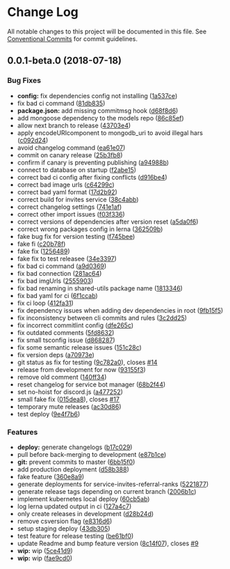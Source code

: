 # Change Log

All notable changes to this project will be documented in this file.
See [Conventional Commits](https://conventionalcommits.org) for commit guidelines.

<a name="0.0.1-beta.0"></a>
## 0.0.1-beta.0 (2018-07-18)


### Bug Fixes

* **config:** fix dependencies config not installing ([1a537ce](https://github.com/overmindbots/core/commit/1a537ce))
* fix bad ci command ([81db835](https://github.com/overmindbots/core/commit/81db835))
* **package.json:** add missing commitmsg hook ([d68f8d6](https://github.com/overmindbots/core/commit/d68f8d6))
* add mongoose dependency to the models repo ([86c85ef](https://github.com/overmindbots/core/commit/86c85ef))
* allow next branch to release ([43703e4](https://github.com/overmindbots/core/commit/43703e4))
* apply encodeURIcomponent to mongodb_uri to avoid illegal hars ([c092d24](https://github.com/overmindbots/core/commit/c092d24))
* avoid changelog command ([ea61e07](https://github.com/overmindbots/core/commit/ea61e07))
* commit on canary release ([25b3fb8](https://github.com/overmindbots/core/commit/25b3fb8))
* confirm if canary is preventing publishing ([a94988b](https://github.com/overmindbots/core/commit/a94988b))
* connect to database on startup ([f2abe15](https://github.com/overmindbots/core/commit/f2abe15))
* correct bad ci config after fixing conflicts ([d916be4](https://github.com/overmindbots/core/commit/d916be4))
* correct bad image urls ([c64299c](https://github.com/overmindbots/core/commit/c64299c))
* correct bad yaml format ([17d2b92](https://github.com/overmindbots/core/commit/17d2b92))
* correct build for invites service ([38c4abb](https://github.com/overmindbots/core/commit/38c4abb))
* correct changelog settings ([741e1af](https://github.com/overmindbots/core/commit/741e1af))
* correct other import issues ([f03f336](https://github.com/overmindbots/core/commit/f03f336))
* correct versions of dependencies after version reset ([a5da0f6](https://github.com/overmindbots/core/commit/a5da0f6))
* correct wrong packages config in lerna ([362509b](https://github.com/overmindbots/core/commit/362509b))
* fake bug fix for version testing ([f745bee](https://github.com/overmindbots/core/commit/f745bee))
* fake fi ([c20b78f](https://github.com/overmindbots/core/commit/c20b78f))
* fake fix ([1256489](https://github.com/overmindbots/core/commit/1256489))
* fake fix to test releasee ([34e3397](https://github.com/overmindbots/core/commit/34e3397))
* fix bad ci command ([a9d0369](https://github.com/overmindbots/core/commit/a9d0369))
* fix bad connection ([281ac64](https://github.com/overmindbots/core/commit/281ac64))
* fix bad imgUrls ([2555903](https://github.com/overmindbots/core/commit/2555903))
* fix bad renaming in shared-utils package name ([1813346](https://github.com/overmindbots/core/commit/1813346))
* fix bad yaml for ci ([6f1ccab](https://github.com/overmindbots/core/commit/6f1ccab))
* fix ci loop ([412fa31](https://github.com/overmindbots/core/commit/412fa31))
* fix dependency issues when adding dev dependencies in root ([9fb15f5](https://github.com/overmindbots/core/commit/9fb15f5))
* fix inconsistency between cli commits and rules ([3c2dd25](https://github.com/overmindbots/core/commit/3c2dd25))
* fix incorrect commitlint config ([dfe265c](https://github.com/overmindbots/core/commit/dfe265c))
* fix outdated comments ([5fd8632](https://github.com/overmindbots/core/commit/5fd8632))
* fix small tsconfig issue ([d868287](https://github.com/overmindbots/core/commit/d868287))
* fix some semantic release issues ([151c28c](https://github.com/overmindbots/core/commit/151c28c))
* fix version deps ([a70973e](https://github.com/overmindbots/core/commit/a70973e))
* git status as fix for testing ([9c782a0](https://github.com/overmindbots/core/commit/9c782a0)), closes [#14](https://github.com/overmindbots/core/issues/14)
* release from development for now ([93155f3](https://github.com/overmindbots/core/commit/93155f3))
* remove old comment ([140ff34](https://github.com/overmindbots/core/commit/140ff34))
* reset changelog for service bot manager ([68b2f44](https://github.com/overmindbots/core/commit/68b2f44))
* set no-hoist for discord.js ([a477252](https://github.com/overmindbots/core/commit/a477252))
* small fake fix ([015dea8](https://github.com/overmindbots/core/commit/015dea8)), closes [#17](https://github.com/overmindbots/core/issues/17)
* temporary mute releases ([ac30d86](https://github.com/overmindbots/core/commit/ac30d86))
* test deploy ([9e4f7b6](https://github.com/overmindbots/core/commit/9e4f7b6))


### Features

* **deploy:** generate changelogs ([b17c029](https://github.com/overmindbots/core/commit/b17c029))
* pull before back-merging to development ([e87b1ce](https://github.com/overmindbots/core/commit/e87b1ce))
* **git:** prevent commits to master ([6bb15f0](https://github.com/overmindbots/core/commit/6bb15f0))
* add production deployment ([d58b388](https://github.com/overmindbots/core/commit/d58b388))
* fake feature ([360e8a9](https://github.com/overmindbots/core/commit/360e8a9))
* generate deployments for service-invites-referral-ranks ([5221877](https://github.com/overmindbots/core/commit/5221877))
* generate release tags depending on current branch ([2006b1c](https://github.com/overmindbots/core/commit/2006b1c))
* implement kubernetes local deploy ([60cb5ab](https://github.com/overmindbots/core/commit/60cb5ab))
* log lerna updated output in ci ([127a4c7](https://github.com/overmindbots/core/commit/127a4c7))
* only create releases in development ([d28b24d](https://github.com/overmindbots/core/commit/d28b24d))
* remove csversion flag ([e8316d6](https://github.com/overmindbots/core/commit/e8316d6))
* setup staging deploy ([43db305](https://github.com/overmindbots/core/commit/43db305))
* test feature for release testing ([be61bf0](https://github.com/overmindbots/core/commit/be61bf0))
* update Readme and bump feature version ([8c14f07](https://github.com/overmindbots/core/commit/8c14f07)), closes [#9](https://github.com/overmindbots/core/issues/9)
* **wip:** wip ([5ce41d9](https://github.com/overmindbots/core/commit/5ce41d9))
* **wip:** wip ([fae9cd0](https://github.com/overmindbots/core/commit/fae9cd0))
